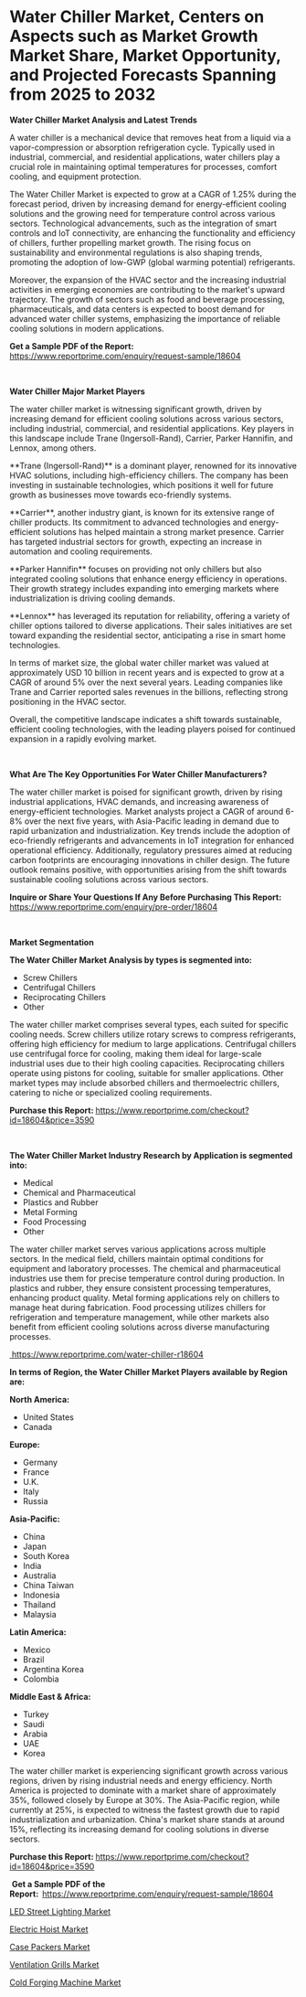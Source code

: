 <p><h1>Water Chiller Market, Centers on Aspects such as Market Growth Market Share, Market Opportunity, and Projected Forecasts Spanning from 2025 to 2032</h1></p><p><strong>Water Chiller Market Analysis and Latest Trends</strong></p>
<p><p>A water chiller is a mechanical device that removes heat from a liquid via a vapor-compression or absorption refrigeration cycle. Typically used in industrial, commercial, and residential applications, water chillers play a crucial role in maintaining optimal temperatures for processes, comfort cooling, and equipment protection.</p><p>The Water Chiller Market is expected to grow at a CAGR of 1.25% during the forecast period, driven by increasing demand for energy-efficient cooling solutions and the growing need for temperature control across various sectors. Technological advancements, such as the integration of smart controls and IoT connectivity, are enhancing the functionality and efficiency of chillers, further propelling market growth. The rising focus on sustainability and environmental regulations is also shaping trends, promoting the adoption of low-GWP (global warming potential) refrigerants.</p><p>Moreover, the expansion of the HVAC sector and the increasing industrial activities in emerging economies are contributing to the market's upward trajectory. The growth of sectors such as food and beverage processing, pharmaceuticals, and data centers is expected to boost demand for advanced water chiller systems, emphasizing the importance of reliable cooling solutions in modern applications.</p></p>
<p><strong>Get a Sample PDF of the Report:&nbsp;</strong> <a href="https://www.reportprime.com/enquiry/request-sample/18604?utm_campaign=1876&utm_medium=2&utm_source=Github&utm_content=ia&utm_term=19032025&utm_id=water-chiller">https://www.reportprime.com/enquiry/request-sample/18604</a></p>
<p>&nbsp;</p>
<p><strong>Water Chiller Major Market Players</strong></p>
<p><p>The water chiller market is witnessing significant growth, driven by increasing demand for efficient cooling solutions across various sectors, including industrial, commercial, and residential applications. Key players in this landscape include Trane (Ingersoll-Rand), Carrier, Parker Hannifin, and Lennox, among others.</p><p>**Trane (Ingersoll-Rand)** is a dominant player, renowned for its innovative HVAC solutions, including high-efficiency chillers. The company has been investing in sustainable technologies, which positions it well for future growth as businesses move towards eco-friendly systems.</p><p>**Carrier**, another industry giant, is known for its extensive range of chiller products. Its commitment to advanced technologies and energy-efficient solutions has helped maintain a strong market presence. Carrier has targeted industrial sectors for growth, expecting an increase in automation and cooling requirements.</p><p>**Parker Hannifin** focuses on providing not only chillers but also integrated cooling solutions that enhance energy efficiency in operations. Their growth strategy includes expanding into emerging markets where industrialization is driving cooling demands.</p><p>**Lennox** has leveraged its reputation for reliability, offering a variety of chiller options tailored to diverse applications. Their sales initiatives are set toward expanding the residential sector, anticipating a rise in smart home technologies.</p><p>In terms of market size, the global water chiller market was valued at approximately USD 10 billion in recent years and is expected to grow at a CAGR of around 5% over the next several years. Leading companies like Trane and Carrier reported sales revenues in the billions, reflecting strong positioning in the HVAC sector.</p><p>Overall, the competitive landscape indicates a shift towards sustainable, efficient cooling technologies, with the leading players poised for continued expansion in a rapidly evolving market.</p></p>
<p>&nbsp;</p>
<p><strong>What Are The Key Opportunities For Water Chiller Manufacturers?</strong></p>
<p><p>The water chiller market is poised for significant growth, driven by rising industrial applications, HVAC demands, and increasing awareness of energy-efficient technologies. Market analysts project a CAGR of around 6-8% over the next five years, with Asia-Pacific leading in demand due to rapid urbanization and industrialization. Key trends include the adoption of eco-friendly refrigerants and advancements in IoT integration for enhanced operational efficiency. Additionally, regulatory pressures aimed at reducing carbon footprints are encouraging innovations in chiller design. The future outlook remains positive, with opportunities arising from the shift towards sustainable cooling solutions across various sectors.</p></p>
<p><strong>Inquire or Share Your Questions If Any Before Purchasing This Report:</strong> <a href="https://www.reportprime.com/enquiry/pre-order/18604?utm_campaign=1876&utm_medium=2&utm_source=Github&utm_content=ia&utm_term=19032025&utm_id=water-chiller">https://www.reportprime.com/enquiry/pre-order/18604</a></p>
<p>&nbsp;</p>
<p><strong>Market Segmentation</strong></p>
<p><strong>The Water Chiller Market Analysis by types is segmented into:</strong></p>
<p><ul><li>Screw Chillers</li><li>Centrifugal Chillers</li><li>Reciprocating Chillers</li><li>Other</li></ul></p>
<p><p>The water chiller market comprises several types, each suited for specific cooling needs. Screw chillers utilize rotary screws to compress refrigerants, offering high efficiency for medium to large applications. Centrifugal chillers use centrifugal force for cooling, making them ideal for large-scale industrial uses due to their high cooling capacities. Reciprocating chillers operate using pistons for cooling, suitable for smaller applications. Other market types may include absorbed chillers and thermoelectric chillers, catering to niche or specialized cooling requirements.</p></p>
<p><strong>Purchase this Report:&nbsp;</strong><a href="https://www.reportprime.com/checkout?id=18604&price=3590&utm_campaign=1876&utm_medium=2&utm_source=Github&utm_content=ia&utm_term=19032025&utm_id=water-chiller">https://www.reportprime.com/checkout?id=18604&price=3590</a></p>
<p>&nbsp;</p>
<p><strong>The Water Chiller Market Industry Research by Application is segmented into:</strong></p>
<p><ul><li>Medical</li><li>Chemical and Pharmaceutical</li><li>Plastics and Rubber</li><li>Metal Forming</li><li>Food Processing</li><li>Other</li></ul></p>
<p><p>The water chiller market serves various applications across multiple sectors. In the medical field, chillers maintain optimal conditions for equipment and laboratory processes. The chemical and pharmaceutical industries use them for precise temperature control during production. In plastics and rubber, they ensure consistent processing temperatures, enhancing product quality. Metal forming applications rely on chillers to manage heat during fabrication. Food processing utilizes chillers for refrigeration and temperature management, while other markets also benefit from efficient cooling solutions across diverse manufacturing processes.</p></p>
<p><a href="https://www.reportprime.com/water-chiller-r18604?utm_campaign=1876&utm_medium=2&utm_source=Github&utm_content=ia&utm_term=19032025&utm_id=water-chiller">&nbsp;https://www.reportprime.com/water-chiller-r18604</a></p>
<p><strong>In terms of Region, the Water Chiller Market Players available by Region are:</strong></p>
<p>
    <p> <strong> North America: </strong>
        <ul>
            <li>United States</li>
            <li>Canada</li>
        </ul>
        </p> 
    <p> <strong> Europe: </strong>
        <ul>
            <li>Germany</li>
            <li>France</li>
            <li>U.K.</li>
            <li>Italy</li>
            <li>Russia</li>
        </ul>
        </p> 
    <p> <strong> Asia-Pacific: </strong>
        <ul>
            <li>China</li>
            <li>Japan</li>
            <li>South Korea</li>
            <li>India</li>
            <li>Australia</li>
            <li>China Taiwan</li>
            <li>Indonesia</li>
            <li>Thailand</li>
            <li>Malaysia</li>
        </ul>
        </p> 
    <p> <strong> Latin America: </strong>
        <ul>
            <li>Mexico</li>
            <li>Brazil</li>
            <li>Argentina Korea</li>
            <li>Colombia</li>
        </ul>
        </p> 
    <p> <strong> Middle East & Africa: </strong>
        <ul>
            <li>Turkey</li>
            <li>Saudi</li>
            <li>Arabia</li>
            <li>UAE</li>
            <li>Korea</li>
        </ul>
    </p>
    </p>
<p><p>The water chiller market is experiencing significant growth across various regions, driven by rising industrial needs and energy efficiency. North America is projected to dominate with a market share of approximately 35%, followed closely by Europe at 30%. The Asia-Pacific region, while currently at 25%, is expected to witness the fastest growth due to rapid industrialization and urbanization. China's market share stands at around 15%, reflecting its increasing demand for cooling solutions in diverse sectors.</p></p>
<p><strong>Purchase this Report: </strong><a href="https://www.reportprime.com/checkout?id=18604&price=3590&utm_campaign=1876&utm_medium=2&utm_source=Github&utm_content=ia&utm_term=19032025&utm_id=water-chiller">https://www.reportprime.com/checkout?id=18604&price=3590</a></p>
<p>&nbsp;<strong>Get a Sample PDF of the Report:&nbsp;&nbsp;</strong><a href="https://www.reportprime.com/enquiry/request-sample/18604?utm_campaign=1876&utm_medium=2&utm_source=Github&utm_content=ia&utm_term=19032025&utm_id=water-chiller">https://www.reportprime.com/enquiry/request-sample/18604</a></p>
<p><strong></strong></p>
<p><p><a href="https://github.com/mehakmiamid1/Market-Research-Report-List-1/blob/main/led-street-lighting-market.md?utm_campaign=1876&utm_medium=2&utm_source=Github&utm_content=ia&utm_term=19032025&utm_id=water-chiller">LED Street Lighting Market</a></p><p><a href="https://github.com/cobinaydin13/Market-Research-Report-List-1/blob/main/electric-hoist-market.md?utm_campaign=1876&utm_medium=2&utm_source=Github&utm_content=ia&utm_term=19032025&utm_id=water-chiller">Electric Hoist Market</a></p><p><a href="https://github.com/guleealhani/Market-Research-Report-List-1/blob/main/case-packers-market.md?utm_campaign=1876&utm_medium=2&utm_source=Github&utm_content=ia&utm_term=19032025&utm_id=water-chiller">Case Packers Market</a></p><p><a href="https://github.com/osamhcombre/Market-Research-Report-List-1/blob/main/ventilation-grills-market.md?utm_campaign=1876&utm_medium=2&utm_source=Github&utm_content=ia&utm_term=19032025&utm_id=water-chiller">Ventilation Grills Market</a></p><p><a href="https://github.com/jenevycachat/Market-Research-Report-List-1/blob/main/cold-forging-machine-market.md?utm_campaign=1876&utm_medium=2&utm_source=Github&utm_content=ia&utm_term=19032025&utm_id=water-chiller">Cold Forging Machine Market</a></p></p>